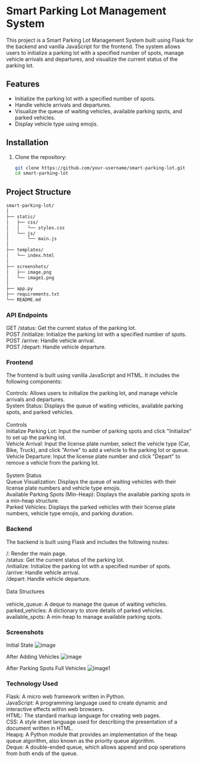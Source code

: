 # Smart Parking Lot Management System

This project is a Smart Parking Lot Management System built using Flask for the backend and vanilla JavaScript for the frontend. The system allows users to initialize a parking lot with a specified number of spots, manage vehicle arrivals and departures, and visualize the current status of the parking lot.

## Features

- Initialize the parking lot with a specified number of spots.
- Handle vehicle arrivals and departures.
- Visualize the queue of waiting vehicles, available parking spots, and parked vehicles.
- Display vehicle type using emojis.

## Installation

1. Clone the repository:

   ```sh
   git clone https://github.com/your-username/smart-parking-lot.git
   cd smart-parking-lot
   ```

## Project Structure

```markdown
smart-parking-lot/
│
├── static/
│   ├── css/
│   │   └── styles.css
│   └── js/
│       └── main.js
│
├── templates/
│   └── index.html
│
├── screenshots/
│   ├── image.png
│   └── image1.png
│
├── app.py
├── requirements.txt
└── README.md
```

### API Endpoints
GET /status: Get the current status of the parking lot. <br>
POST /initialize: Initialize the parking lot with a specified number of spots.  <br>
POST /arrive: Handle vehicle arrival. <br>
POST /depart: Handle vehicle departure. <br>
### Frontend
The frontend is built using vanilla JavaScript and HTML. It includes the following components: <br>

Controls: Allows users to initialize the parking lot, and manage vehicle arrivals and departures. <br>
System Status: Displays the queue of waiting vehicles, available parking spots, and parked vehicles. <br><br>
Controls <br> 
Initialize Parking Lot: Input the number of parking spots and click "Initialize" to set up the parking lot. <br>
Vehicle Arrival: Input the license plate number, select the vehicle type (Car, Bike, Truck), and click "Arrive" to add a vehicle to the parking lot or queue. <br>
Vehicle Departure: Input the license plate number and click "Depart" to remove a vehicle from the parking lot. <br><br>
System Status <br>
Queue Visualization: Displays the queue of waiting vehicles with their license plate numbers and vehicle type emojis.<br>
Available Parking Spots (Min-Heap): Displays the available parking spots in a min-heap structure.<br>
Parked Vehicles: Displays the parked vehicles with their license plate numbers, vehicle type emojis, and parking duration.<br>
### Backend
The backend is built using Flask and includes the following routes:<br>

/: Render the main page.<br>
/status: Get the current status of the parking lot.<br>
/initialize: Initialize the parking lot with a specified number of spots.<br>
/arrive: Handle vehicle arrival.<br>
/depart: Handle vehicle departure.<br><br>
Data Structures<br><br>
vehicle_queue: A deque to manage the queue of waiting vehicles.<br>
parked_vehicles: A dictionary to store details of parked vehicles.<br>
available_spots: A min-heap to manage available parking spots.<br>
### Screenshots
Initial State 
![image](https://github.com/user-attachments/assets/5537ff90-9a4a-46e7-bdbc-ffd01bf895ee)

After Adding Vehicles
![image](https://github.com/user-attachments/assets/38ad3bd6-a96c-4eea-b8cc-16a3aff54fd7)


After Parking Spots Full Vehicles
![image1](https://github.com/user-attachments/assets/1920fe92-304a-4781-993e-599b4f17d70f)



### Technology Used
Flask: A micro web framework written in Python.<br>
JavaScript: A programming language used to create dynamic and interactive effects within web browsers.<br>
HTML: The standard markup language for creating web pages.<br>
CSS: A style sheet language used for describing the presentation of a document written in HTML.<br>
Heapq: A Python module that provides an implementation of the heap queue algorithm, also known as the priority queue algorithm.<br>
Deque: A double-ended queue, which allows append and pop operations from both ends of the queue.<br>

